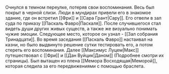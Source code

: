 Очнулся в темном переулке, потеряв свои воспоминания. Весь был покрыт в черной слизи. Люди в мундирах привели его в знакомое здание, где он встретил [[Фри]] и [[Сара Грант|Сару]]. Его отвели в зал суда по приказу [[Паскаль Фавро|Паскаля]]. После случившегося стал видеть души других живых существ, а также же визуально понимать чужие эмоции.
Следующее место, которое он узнал - [[Зал собрания Тринадцати]].
Во время заседания [[Паскаль Фавро]] настаивал на казни, но было выдвинуто решение сутки тестировать его, а потом стереть его воспоминания.
Далее [[Максимус Луцем|Макс]] путешествовал с [[Фри]] и [[Дан Вуйцик|Даном]] (Подробнее смотри их страницы). Был вытащен из плена [[Мемора Восходящая|Меморой]], которая следила за его передвижениями с помощью браслета.